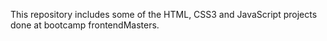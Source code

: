 This repository includes some of the HTML, CSS3 and JavaScript projects done at bootcamp frontendMasters.